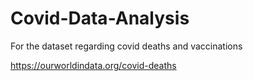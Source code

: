 # Covid-Data-Analysis

For the dataset regarding covid deaths and vaccinations 

https://ourworldindata.org/covid-deaths
